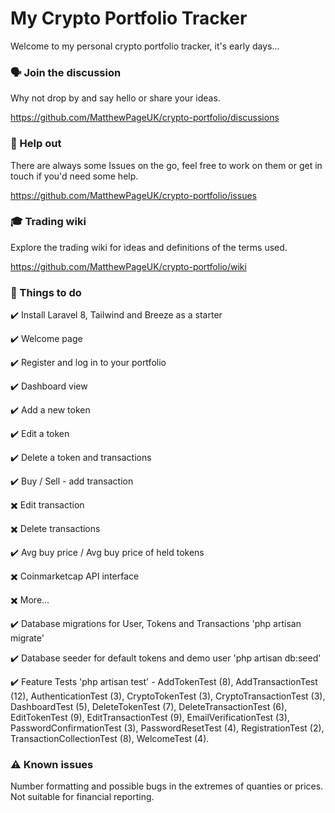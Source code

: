 # My Crypto Portfolio Tracker

Welcome to my personal crypto portfolio tracker, it's early days...

### :speaking_head: Join the discussion

Why not drop by and say hello or share your ideas.

https://github.com/MatthewPageUK/crypto-portfolio/discussions

### :hammer: Help out

There are always some Issues on the go, feel free to work on them or get in touch if you'd need some help.

https://github.com/MatthewPageUK/crypto-portfolio/issues

### :mortar_board: Trading wiki

Explore the trading wiki for ideas and definitions of the terms used.

https://github.com/MatthewPageUK/crypto-portfolio/wiki

### :pencil: Things to do

:heavy_check_mark: Install Laravel 8, Tailwind and Breeze as a starter

:heavy_check_mark: Welcome page

:heavy_check_mark: Register and log in to your portfolio

:heavy_check_mark: Dashboard view

:heavy_check_mark: Add a new token

:heavy_check_mark: Edit a token

:heavy_check_mark: Delete a token and transactions

:heavy_check_mark: Buy / Sell - add transaction

:heavy_multiplication_x: Edit transaction

:heavy_multiplication_x: Delete transactions

:heavy_check_mark: Avg buy price / Avg buy price of held tokens

:heavy_multiplication_x: Coinmarketcap API interface

:heavy_multiplication_x: More...




:heavy_check_mark: Database migrations for User, Tokens and Transactions 'php artisan migrate'

:heavy_check_mark: Database seeder for default tokens and demo user 'php artisan db:seed'

:heavy_check_mark: Feature Tests 'php artisan test' - AddTokenTest (8), 
AddTransactionTest (12), 
AuthenticationTest (3), 
CryptoTokenTest (3), 
CryptoTransactionTest (3), 
DashboardTest (5), 
DeleteTokenTest (7), 
DeleteTransactionTest (6), 
EditTokenTest (9), 
EditTransactionTest (9), 
EmailVerificationTest (3), 
PasswordConfirmationTest (3), 
PasswordResetTest (4), 
RegistrationTest (2), 
TransactionCollectionTest (8), 
WelcomeTest (4).


### :warning: Known issues

Number formatting and possible bugs in the extremes of quanties or prices. Not suitable for financial reporting.




